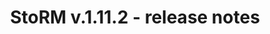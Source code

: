 ---
layout: release_note_release
title: "StoRM v.1.11.2 - release notes"
release_date: "20.07.2013"
release_description: "This release fixes v.1.11.1 known issues."
release_title: "StoRM v.1.11.2"
release_rfcs:
    - id: STOR-259
      type: bug
      title: StoRM native libs call to change_group_ownership now correctly forwards exceptions to the parent java process
    - id: STOR-250
      type: bug
      title: StoRM GPFS get_fileset_quota_info now doesn't leak more file descriptors
    - id: STOR-235
      type: bug
      title: YAIM StoRM does not provide a way to configure the XML-RPC service port
    - id: STOR-257
      type: bug
      title: Unable to change STORM_USER via yaim setup of StoRM
    - id: STOR-103
      type: bug
      title: StoRM publishes a wrong GLUE2EndpointServingState in one of the two GLUE2Endpoint
    - id: STOR-303
      type: bug
      title: StoRM creates too many threads
    - id: STOR-304
      type: bug
      title: Slow db queries makes transter operations latency increase
    - id: STOR-305
      type: bug
      title: srmReleaseFiles doesn't release multiple files at once
release_components:
    - name: StoRM Backend
      package: storm-backend-server
      version: 1.11.2
    - name: StoRM Frontend
      package: storm-frontend-server
      version: 1.8.2
    - name: StoRM native libs
      package: storm-native-libs
      version: 1.0.2
    - name: YAIM StoRM
      package: yaim-storm
      version: 4.3.3
---